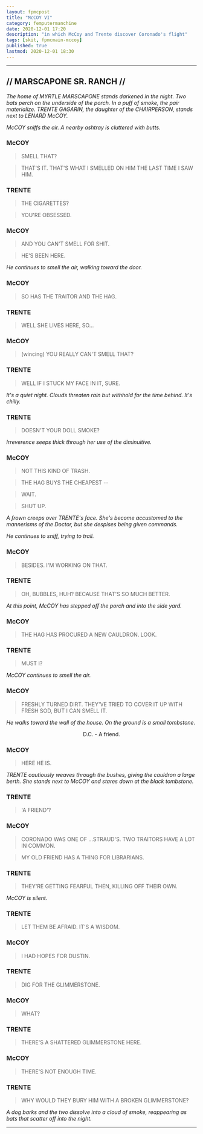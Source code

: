 ```yaml
---
layout: fpmcpost
title: "McCOY VI"
category: femputermanchine
date: 2020-12-01 17:20
description: "in which McCoy and Trente discover Coronado's flight"
tags: [skit, fpmcmain-mccoy]
published: true
lastmod: 2020-12-01 18:30
---
```

[//]: # ( 12/01/20  -added)

*****

## // MARSCAPONE SR. RANCH // ##

<i>The home of MYRTLE MARSCAPONE stands darkened in the night. Two bats perch on the underside of the porch. In a puff of smoke, the pair materialize. TRENTE GAGARIN, the daughter of the CHAIRPERSON, stands next to LENARD McCOY.</i>

<i>McCOY sniffs the air. A nearby ashtray is cluttered with butts.</i>

### McCOY ###

> SMELL THAT? 

> THAT'S IT. THAT'S WHAT I SMELLED ON HIM THE LAST TIME I SAW HIM.

### TRENTE ###

> THE CIGARETTES? 

> YOU'RE OBSESSED.

### McCOY ###

> AND YOU CAN'T SMELL FOR SHIT.

> HE'S BEEN HERE. 

<I>He continues to smell the air, walking toward the door.</i>

### McCOY ###

> SO HAS THE TRAITOR AND THE HAG.

### TRENTE ###

> WELL SHE LIVES HERE, SO...

### McCOY ###

> (wincing) YOU REALLY CAN'T SMELL THAT?

### TRENTE ###

> WELL IF I STUCK MY FACE IN IT, SURE.

<I>It's a quiet night. Clouds threaten rain but withhold for the time behind. It's chilly.</i>

### TRENTE ###

> DOESN'T YOUR DOLL SMOKE?

<I>Irreverence seeps thick through her use of the diminuitive.</i>

### McCOY ###

> NOT THIS KIND OF TRASH.

> THE HAG BUYS THE CHEAPEST --

> WAIT.

> SHUT UP.

<I>A frown creeps over TRENTE's face. She's become accustomed to the mannerisms of the Doctor, but she despises being given commands.</i>

<i>He continues to sniff, trying to trail.</i>

### McCOY ###

> BESIDES. I'M WORKING ON THAT.

### TRENTE ###

> OH, BUBBLES, HUH? BECAUSE THAT'S SO MUCH BETTER.

<I>At this point, McCOY has stepped off the porch and into the side yard.</i>

### McCOY ###

> THE HAG HAS PROCURED A NEW CAULDRON. LOOK.

### TRENTE ###

> MUST I?

<I>McCOY continues to smell the air.</i>

### McCOY ###

> FRESHLY TURNED DIRT. THEY'VE TRIED TO COVER IT UP WITH FRESH SOD, BUT I CAN SMELL IT.

<I>He walks toward the wall of the house. On the ground is a small tombstone.</i>

<center>D.C. - A friend.</center>

### McCOY ###

> HERE HE IS.

<I>TRENTE cautiously weaves through the bushes, giving the cauldron a large berth. She stands next to McCOY and stares down at the black tombstone.</i>

### TRENTE ###

> 'A FRIEND'?

### McCOY ###

> CORONADO WAS ONE OF ...STRAUD'S. TWO TRAITORS HAVE A LOT IN COMMON.

> MY OLD FRIEND HAS A THING FOR LIBRARIANS.

### TRENTE ###

> THEY'RE GETTING FEARFUL THEN, KILLING OFF THEIR OWN.

<I>McCOY is silent.</i>

### TRENTE ###

> LET THEM BE AFRAID. IT'S A WISDOM.

### McCOY ###

> I HAD HOPES FOR DUSTIN.

### TRENTE ###

> DIG FOR THE GLIMMERSTONE.

### McCOY ###

> WHAT?

### TRENTE ###

> THERE'S A SHATTERED GLIMMERSTONE HERE. 

### McCOY ###

> THERE'S NOT ENOUGH TIME. 

### TRENTE ###

> WHY WOULD THEY BURY HIM WITH A BROKEN GLIMMERSTONE?

<I>A dog barks and the two dissolve into a cloud of smoke, reappearing as bats that scatter off into the night.</i>

*****
